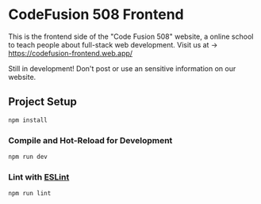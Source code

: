 # CodeFusion 508 Frontend 

This is the frontend side of the "Code Fusion 508" website, a online school to teach people about full-stack web development.
Visit us at -> https://codefusion-frontend.web.app/

Still in development! Don't post or use an sensitive information on our website.

## Project Setup

```sh
npm install
```

### Compile and Hot-Reload for Development

```sh
npm run dev
```

### Lint with [ESLint](https://eslint.org/)

```sh
npm run lint
```
